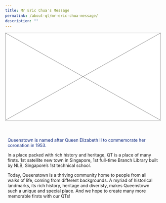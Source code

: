```yaml
---
title: Mr Eric Chua's Message
permalink: /about-qt/mr-eric-chua-message/
description: ""
---
```

![](/images/ABOUT%20QT/banner.png)

<div style="padding-top:24px; padding-left: 8px; padding-right: 8px">
	<p class="description">Queenstown is named after Queen Elizabeth II to commemorate her coronation in 1953.  
  
In a place packed with rich history and heritage, QT is a place of many firsts. 1st satellite new town in Singapore, 1st full-time Branch Library built by NLB, Singapore’s 1st technical school.  
  
Today, Queenstown is a thriving community home to people from all walks of life, coming from different backgrounds. A myriad of historical landmarks, its rich history, heritage and diveristy, makes Queenstown such a unique and special place. And we hope to create many more memorable firsts with our QTs!</p>
</div>

<style>	
	.description {
		font-size: 20;
		color: #102A80;
	}
</style>